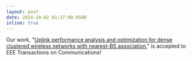 ```yaml
---
layout: post
date: 2024-10-02 01:37:00-0500
inline: true
---
```


Our work, "[Uplink performance analysis and optimization for dense clustered wireless networks with nearest-BS association](https://ieeexplore.ieee.org/document/10718318)," is accepted to EEE Transactions on Communications!
